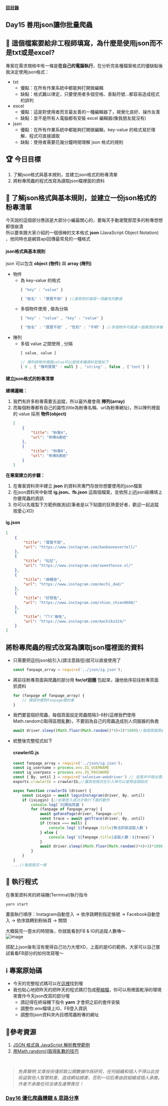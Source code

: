 #### [回目錄](../README.md)
## Day15 善用json讓你批量爬蟲

🤔 這個檔案要給非工程師填寫，為什麼是使用json而不是txt或是excel?
----
專案在需求規格中有一條是**在自己的電腦執行**，在分析完各種檔案格式的優缺點後我決定使用json格式：
* txt
    * 優點：在所有作業系統中都能夠打開做編輯
    * 缺點：格式難以律定，只要使用者多個空格、表點符號...都容易造成程式的誤判
* excel
    * 優點：這是對使用者而言最友善的一種編輯器了，視覺化良好、操作友善
    * 缺點：並不是所有人電腦都有安裝 excel 編輯器(像我朋友就沒有)
* json
    * 優點：在所有作業系統中都能夠打開做編輯，key-value 的格式易於理解、程式可直接讀取
    * 缺點：使用者需要花幾分鐘時間理解 json 格式的規則

🏆 今日目標
----
1. 了解json格式與基本規則，並建立json格式的粉專清單
2. 將粉專爬蟲的程式改寫為讀取json檔裡面的資料

🤔 了解json格式與基本規則，並建立一份json格式的粉專清單
----
今天說的這個部分應該是大部分小編最關心的，要每天手動瀏覽那麼多的粉專想想都很崩潰  
所以要來跟大家介紹的一個很棒的文本格式 **json** (JavaScript Object Notation) ，他同時也是網頁api回傳最常見的一種格式  

#### json格式與基本規則
json 可以包含 **object (物件)** 與 **array (陣列)** 
* 物件
    * 為 key-value 的格式
        ```js
        { "key" : "value" }

        { "姓名" : "寶寶不說" } //通常用於描寫一項屬性的數值
        ```
    * 多個物件使用 , 做為分隔
        ```js
        { "key" : "value" , "key" : "value" }

        { "姓名" : "寶寶不說" , "性別" : "不明" } //多個物件可表達一個東西的多種屬性
        ```
* 陣列
    * 多個 value 之間使用 , 分隔
        ```js
        [ value, value ]

        // 陣列與物件裡面value可以使用多種資料型態如下
        [ 0 , { "傳奇寶寶" : null } , "string" , false , ['test'] ]
        ```

#### 建立json格式的粉專清單
**建構邏輯：**
1. 我們有許多粉專需要去追蹤，所以最外層會用 **陣列(array)**  
2. 而每個粉專都有自己的屬性(title為粉專名稱、url為粉專網址)，所以陣列裡面的 value 採用 **物件(object)** 
    ```json
    [
        {
            "title": "粉專A",
            "url": "粉專A連結"
        },
        {
            "title": "粉專B",
            "url": "粉專B連結"
        }  
    ]
    ```
**在專案建立的步驟：**
1. 在專案資料夾中建立 **json** 的資料夾專門存放你想要使用的json檔案
2. 在json資料夾中新增 **ig.json、fb.json** 這兩個檔案，並依照上述json結構填上你要爬蟲的資訊  
3. 你可以先複製下方範例做測試(筆者是以下貼圖的狂熱愛好者，歡迎一起追蹤按愛心XD)
#### ig.json
```json
[
    {
        "title": "寶寶不說",
        "url": "https://www.instagram.com/baobaonevertell/"
    },
    {
        "title": "松尼",
        "url": "https://www.instagram.com/sweethouse.sl/"
    },
    {
        "title": "麻糬爸",
        "url": "https://www.instagram.com/mochi_dad/"
    },
    {
        "title": "好想兔",
        "url": "https://www.instagram.com/chien_chien0608/"
    },
    {
        "title": "ㄇㄚˊ幾兔",
        "url": "https://www.instagram.com/machiko324/"
    }
]
```

將粉專爬蟲的程式改寫為讀取json檔裡面的資料
----
* 只需要把這份json給引入(請注意路徑)就可以直接使用了  
    ```js
    const fanpage_array = require('../json/ig.json');
    ```
* 將前往粉專頁面與爬蟲的部分用 **for/of迴圈** 包起來，讓他依序前往粉專頁面抓資料
    ```js
    for (fanpage of fanpage_array) {
        // 撰寫你要對fanpage做的事       
    }
    ```
* 我們要當個好爬蟲，每個頁面設定爬蟲間隔3-6秒(這裡我們使用Math.random()取得區間亂數)，不要因為自己的爬蟲造成別人伺服器的負擔
    ```js
    await driver.sleep((Math.floor(Math.random()*4)+3)*1000)//每個頁面爬蟲間隔3~6秒，不要造成別人的伺服器負擔
    ```
* 統整後完整程式如下
    #### crawlerIG.js
    ```js
    const fanpage_array = require('../json/ig.json');
    const ig_username = process.env.IG_USERNAME
    const ig_userpass = process.env.IG_PASSWORD
    const { By, until } = require('selenium-webdriver') // 從套件中取出需要用到的功能
    exports.crawlerIG = crawlerIG;//讓其他程式在引入時可以使用這個函式

    async function crawlerIG (driver) {
        const isLogin = await loginInstagram(driver, By, until)
        if (isLogin) {//如果登入成功才執行下面的動作
            console.log(`IG開始爬蟲`)
            for (fanpage of fanpage_array) {
                await goFansPage(driver, fanpage.url)
                const trace = await getTrace(driver, By, until)
                if (trace === null) {
                    console.log(`${fanpage.title}無法抓取追蹤人數`)
                } else {
                    console.log(`${fanpage.title}追蹤人數：${trace}`)
                }
                await driver.sleep((Math.floor(Math.random()*4)+3)*1000)//每個頁面爬蟲間隔3~6秒，不要造成別人的伺服器負擔
            }
        }
    }
    ...//後面程式一樣
    ```

🚀 執行程式
----
在專案資料夾的終端機(Terminal)執行指令
```sh
yarn start
```
畫面執行順序：Instagram自動登入 &rarr; 依序跳轉到指定帳號 &rarr; Facebook自動登入 &rarr; 依序跳轉到粉絲頁 &rarr; 關閉

大概裝完一壺水的時間後，你就能看到FB & IG的追蹤人數嚕～  
![image](./article_img/terminal.png)  

搭配上json後有沒有覺得自己功力大增XD，上面的是IG的範例，大家可以自己嘗試看看FB部分的如何改寫喔～


ℹ️ 專案原始碼
----
* 今天的完整程式碼可以在[這裡](https://github.com/dean9703111/ithelp_30days/day15)找到喔
* 我也貼心地把昨天的把昨天的程式碼打包成[壓縮檔](https://github.com/dean9703111/ithelp_30days/sampleCode/day14_sample_code.zip)，你可以用裡面乾淨的環境來實作今天json改寫的部分喔
    * 請記得在終端機下指令 **yarn** 才會把之前的套件安裝
    * 調整你.env檔填上IG、FB登入資訊
    * 調整你json資料夾內目標爬蟲粉專的網址

📖參考資源
----
1. [JSON 格式與 JavaScript 解析教學範例](https://www.footmark.info/programming-language/javascript/json-format-and-javascript/)
2. [用Math.random()取得亂數的技巧](https://ithelp.ithome.com.tw/articles/10197904)
<br>

>*免責聲明:文章技術僅抓取公開數據作爲研究，任何組織和個人不得以此技術盜取他人智慧財產、造成網站損害，否則一切后果由該組織或個人承擔。作者不承擔任何法律及連帶責任！*
### [Day16 優化爬蟲體驗 & 思路分享](/day16/README.md)